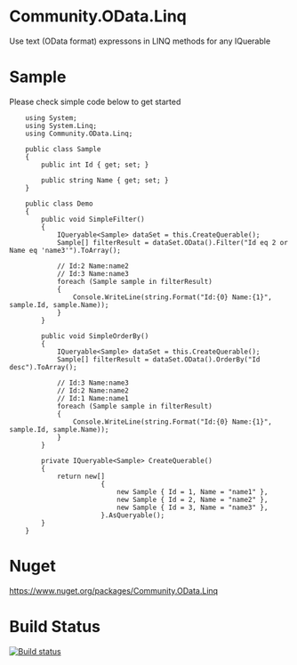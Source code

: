 # Community.OData.Linq
Use text (OData format) expressons in LINQ methods for any IQuerable

# Sample
Please check simple code below to get started
```
    using System;
    using System.Linq;
    using Community.OData.Linq;

    public class Sample
    {        
        public int Id { get; set; }

        public string Name { get; set; }        
    }

    public class Demo
    {                
        public void SimpleFilter()
        {
            IQueryable<Sample> dataSet = this.CreateQuerable();
            Sample[] filterResult = dataSet.OData().Filter("Id eq 2 or Name eq 'name3'").ToArray();

            // Id:2 Name:name2
            // Id:3 Name:name3
            foreach (Sample sample in filterResult)
            {
                Console.WriteLine(string.Format("Id:{0} Name:{1}", sample.Id, sample.Name));
            }
        }

        public void SimpleOrderBy()
        {
            IQueryable<Sample> dataSet = this.CreateQuerable();
            Sample[] filterResult = dataSet.OData().OrderBy("Id desc").ToArray();

            // Id:3 Name:name3
            // Id:2 Name:name2
            // Id:1 Name:name1
            foreach (Sample sample in filterResult)
            {
                Console.WriteLine(string.Format("Id:{0} Name:{1}", sample.Id, sample.Name));
            }
        }

        private IQueryable<Sample> CreateQuerable()
        {
            return new[]
                       {
                           new Sample { Id = 1, Name = "name1" },
                           new Sample { Id = 2, Name = "name2" },
                           new Sample { Id = 3, Name = "name3" },
                       }.AsQueryable();
        }
    }
```
# Nuget
https://www.nuget.org/packages/Community.OData.Linq

# Build Status
[![Build status](https://ci.appveyor.com/api/projects/status/yrmp3074ryce61gb/branch/develop?svg=true)](https://ci.appveyor.com/project/IharYakimush/comminity-data-odata-linq/branch/develop)

